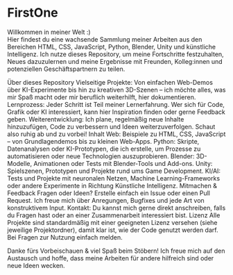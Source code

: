 # FirstOne
Willkommen in meiner Welt :)<br />
Hier findest du eine wachsende Sammlung meiner Arbeiten aus den Bereichen HTML, CSS, JavaScript, Python, Blender, Unity und künstliche Intelligenz. Ich nutze dieses Repository, 
um meine Fortschritte festzuhalten, Neues dazuzulernen und meine Ergebnisse mit Freunden, Kolleg:innen und potenziellen Geschäftspartnern zu teilen.

Über dieses Repository
Vielseitige Projekte: Von einfachen Web-Demos über KI-Experimente bis hin zu kreativen 3D-Szenen – ich möchte alles, was mir Spaß macht oder mir beruflich weiterhilft, hier dokumentieren.
Lernprozess: Jeder Schritt ist Teil meiner Lernerfahrung. Wer sich für Code, Grafik oder KI interessiert, kann hier Inspiration finden oder gerne Feedback geben.
Weiterentwicklung: Ich plane, regelmäßig neue Inhalte hinzuzufügen, Code zu verbessern und Ideen weiterzuverfolgen. Schaut also ruhig ab und zu vorbei!
Inhalt
Web: Beispiele zu HTML, CSS, JavaScript – von Grundlagendemos bis zu kleinen Web-Apps.
Python: Skripte, Datenanalysen oder KI-Prototypen, die ich erstelle, um Prozesse zu automatisieren oder neue Technologien auszuprobieren.
Blender: 3D-Modelle, Animationen oder Tests mit Blender-Tools und Add-ons.
Unity: Spielszenen, Prototypen und Projekte rund ums Game Development.
KI/AI: Tests und Projekte mit neuronalen Netzen, Machine Learning-Frameworks oder andere Experimente in Richtung Künstliche Intelligenz.
Mitmachen & Feedback
Fragen oder Ideen? Erstelle einfach ein Issue oder einen Pull Request. Ich freue mich über Anregungen, Bugfixes und jede Art von konstruktivem Input.
Kontakt: Du kannst mich gerne direkt anschreiben, falls du Fragen hast oder an einer Zusammenarbeit interessiert bist.
Lizenz
Alle Projekte sind standardmäßig mit einer geeigneten Lizenz versehen (siehe jeweilige Projektordner), damit klar ist, wie der Code genutzt werden darf. Bei Fragen zur Nutzung einfach melden.

Danke fürs Vorbeischauen & viel Spaß beim Stöbern!
Ich freue mich auf den Austausch und hoffe, dass meine Arbeiten für andere hilfreich sind oder neue Ideen wecken.

